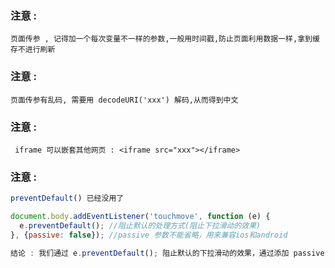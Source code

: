 ### 注意 : 
```text
页面传参 , 记得加一个每次变量不一样的参数,一般用时间戳,防止页面利用数据一样,拿到缓存不进行刷新
```

### 注意 : 
```text
页面传参有乱码, 需要用 decodeURI('xxx') 解码,从而得到中文
```

### 注意 : 
```text
 iframe 可以嵌套其他网页 : <iframe src="xxx"></iframe>
```

### 注意 : 
```javascript
preventDefault() 已经没用了

document.body.addEventListener('touchmove', function (e) {
  e.preventDefault(); //阻止默认的处理方式(阻止下拉滑动的效果)
}, {passive: false}); //passive 参数不能省略，用来兼容ios和android

结论 : 我们通过 e.preventDefault(); 阻止默认的下拉滑动的效果，通过添加 passive:false 参数来兼容各个浏览器。即可实现阻止移动页面滚动的功能。
```